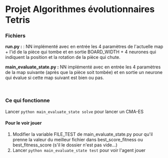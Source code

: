 # Projet Algorithmes évolutionnaires Tetris

### Fichiers
__run.py :__ : NN implémenté avec en entrée les 4 paramètres de l'actuelle map + l'id de la pièce qui tombe et en sortie BOARD_WIDTH + 4 neurones qui indiquent la position et la rotation de la pièce qui chute.  

__main_evaluate_state.py :__  NN implémenté avec en entrée les 4 paramètres de la map suivante (après que la pièce soit tombée) et en sortie un neurone qui évalue si cette map suivant est bien ou pas.  

<br>

### Ce qui fonctionne
Lancer `python main_evaluate_state solve` pour lancer un CMA-ES  


#### Pour le voir jouer

1. Modifier la variable FILE_TEST de main_evaluate_state.py pour qu'il prenne la valeur du meilleur fichier dans best_score_fitness ou best_fitness_score (s'il le dossier n'est pas vide...)  
2. Lancer `python main_evaluate_state test` pour voir l'agent jouer  
